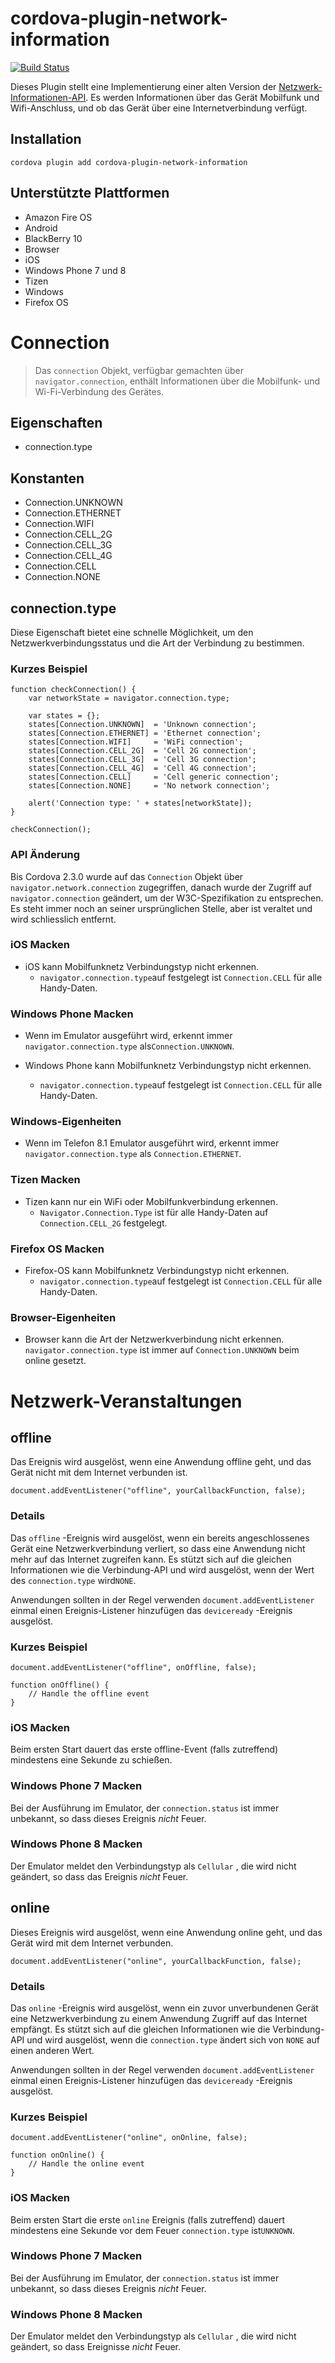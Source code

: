 <!--
# license: Licensed to the Apache Software Foundation (ASF) under one
#         or more contributor license agreements.  See the NOTICE file
#         distributed with this work for additional information
#         regarding copyright ownership.  The ASF licenses this file
#         to you under the Apache License, Version 2.0 (the
#         "License"); you may not use this file except in compliance
#         with the License.  You may obtain a copy of the License at
#
#           http://www.apache.org/licenses/LICENSE-2.0
#
#         Unless required by applicable law or agreed to in writing,
#         software distributed under the License is distributed on an
#         "AS IS" BASIS, WITHOUT WARRANTIES OR CONDITIONS OF ANY
#         KIND, either express or implied.  See the License for the
#         specific language governing permissions and limitations
#         under the License.
-->

# cordova-plugin-network-information

[![Build Status](https://travis-ci.org/apache/cordova-plugin-network-information.svg)](https://travis-ci.org/apache/cordova-plugin-network-information)

Dieses Plugin stellt eine Implementierung einer alten Version der [Netzwerk-Informationen-API](http://www.w3.org/TR/2011/WD-netinfo-api-20110607/). Es werden Informationen über das Gerät Mobilfunk und Wifi-Anschluss, und ob das Gerät über eine Internetverbindung verfügt.

## Installation

    cordova plugin add cordova-plugin-network-information
    

## Unterstützte Plattformen

  * Amazon Fire OS
  * Android
  * BlackBerry 10
  * Browser
  * iOS
  * Windows Phone 7 und 8
  * Tizen
  * Windows
  * Firefox OS

# Connection

> Das `connection` Objekt, verfügbar gemachten über `navigator.connection`, enthält Informationen über die Mobilfunk- und Wi-Fi-Verbindung des Gerätes.

## Eigenschaften

  * connection.type

## Konstanten

  * Connection.UNKNOWN
  * Connection.ETHERNET
  * Connection.WIFI
  * Connection.CELL_2G
  * Connection.CELL_3G
  * Connection.CELL_4G
  * Connection.CELL
  * Connection.NONE

## connection.type

Diese Eigenschaft bietet eine schnelle Möglichkeit, um den Netzwerkverbindungsstatus und die Art der Verbindung zu bestimmen.

### Kurzes Beispiel

    function checkConnection() {
        var networkState = navigator.connection.type;
    
        var states = {};
        states[Connection.UNKNOWN]  = 'Unknown connection';
        states[Connection.ETHERNET] = 'Ethernet connection';
        states[Connection.WIFI]     = 'WiFi connection';
        states[Connection.CELL_2G]  = 'Cell 2G connection';
        states[Connection.CELL_3G]  = 'Cell 3G connection';
        states[Connection.CELL_4G]  = 'Cell 4G connection';
        states[Connection.CELL]     = 'Cell generic connection';
        states[Connection.NONE]     = 'No network connection';
    
        alert('Connection type: ' + states[networkState]);
    }
    
    checkConnection();
    

### API Änderung

Bis Cordova 2.3.0 wurde auf das `Connection` Objekt über `navigator.network.connection` zugegriffen, danach wurde der Zugriff auf `navigator.connection` geändert, um der W3C-Spezifikation zu entsprechen. Es steht immer noch an seiner ursprünglichen Stelle, aber ist veraltet und wird schliesslich entfernt.

### iOS Macken

  * iOS kann Mobilfunknetz Verbindungstyp nicht erkennen. 
      * `navigator.connection.type`auf festgelegt ist `Connection.CELL` für alle Handy-Daten.

### Windows Phone Macken

  * Wenn im Emulator ausgeführt wird, erkennt immer `navigator.connection.type` als`Connection.UNKNOWN`.

  * Windows Phone kann Mobilfunknetz Verbindungstyp nicht erkennen.
    
      * `navigator.connection.type`auf festgelegt ist `Connection.CELL` für alle Handy-Daten.

### Windows-Eigenheiten

  * Wenn im Telefon 8.1 Emulator ausgeführt wird, erkennt immer `navigator.connection.type` als `Connection.ETHERNET`.

### Tizen Macken

  * Tizen kann nur ein WiFi oder Mobilfunkverbindung erkennen. 
      * `Navigator.Connection.Type` ist für alle Handy-Daten auf `Connection.CELL_2G` festgelegt.

### Firefox OS Macken

  * Firefox-OS kann Mobilfunknetz Verbindungstyp nicht erkennen. 
      * `navigator.connection.type`auf festgelegt ist `Connection.CELL` für alle Handy-Daten.

### Browser-Eigenheiten

  * Browser kann die Art der Netzwerkverbindung nicht erkennen. `navigator.connection.type` ist immer auf `Connection.UNKNOWN` beim online gesetzt.

# Netzwerk-Veranstaltungen

## offline

Das Ereignis wird ausgelöst, wenn eine Anwendung offline geht, und das Gerät nicht mit dem Internet verbunden ist.

    document.addEventListener("offline", yourCallbackFunction, false);
    

### Details

Das `offline` -Ereignis wird ausgelöst, wenn ein bereits angeschlossenes Gerät eine Netzwerkverbindung verliert, so dass eine Anwendung nicht mehr auf das Internet zugreifen kann. Es stützt sich auf die gleichen Informationen wie die Verbindung-API und wird ausgelöst, wenn der Wert des `connection.type` wird`NONE`.

Anwendungen sollten in der Regel verwenden `document.addEventListener` einmal einen Ereignis-Listener hinzufügen das `deviceready` -Ereignis ausgelöst.

### Kurzes Beispiel

    document.addEventListener("offline", onOffline, false);
    
    function onOffline() {
        // Handle the offline event
    }
    

### iOS Macken

Beim ersten Start dauert das erste offline-Event (falls zutreffend) mindestens eine Sekunde zu schießen.

### Windows Phone 7 Macken

Bei der Ausführung im Emulator, der `connection.status` ist immer unbekannt, so dass dieses Ereignis *nicht* Feuer.

### Windows Phone 8 Macken

Der Emulator meldet den Verbindungstyp als `Cellular` , die wird nicht geändert, so dass das Ereignis *nicht* Feuer.

## online

Dieses Ereignis wird ausgelöst, wenn eine Anwendung online geht, und das Gerät wird mit dem Internet verbunden.

    document.addEventListener("online", yourCallbackFunction, false);
    

### Details

Das `online` -Ereignis wird ausgelöst, wenn ein zuvor unverbundenen Gerät eine Netzwerkverbindung zu einem Anwendung Zugriff auf das Internet empfängt. Es stützt sich auf die gleichen Informationen wie die Verbindung-API und wird ausgelöst, wenn die `connection.type` ändert sich von `NONE` auf einen anderen Wert.

Anwendungen sollten in der Regel verwenden `document.addEventListener` einmal einen Ereignis-Listener hinzufügen das `deviceready` -Ereignis ausgelöst.

### Kurzes Beispiel

    document.addEventListener("online", onOnline, false);
    
    function onOnline() {
        // Handle the online event
    }
    

### iOS Macken

Beim ersten Start die erste `online` Ereignis (falls zutreffend) dauert mindestens eine Sekunde vor dem Feuer `connection.type` ist`UNKNOWN`.

### Windows Phone 7 Macken

Bei der Ausführung im Emulator, der `connection.status` ist immer unbekannt, so dass dieses Ereignis *nicht* Feuer.

### Windows Phone 8 Macken

Der Emulator meldet den Verbindungstyp als `Cellular` , die wird nicht geändert, so dass Ereignisse *nicht* Feuer.